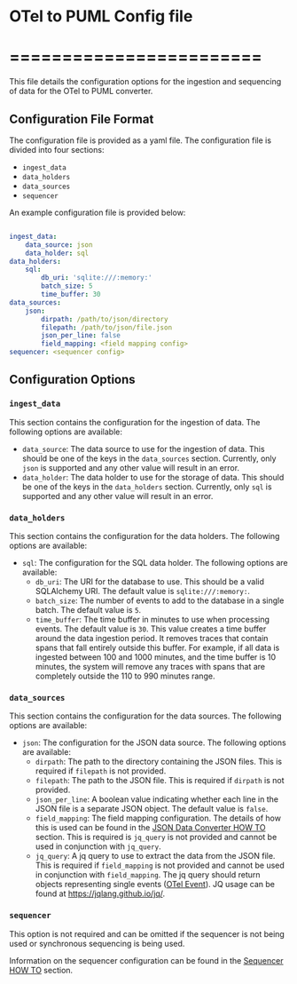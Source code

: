 # OTel to PUML Config file
# ========================

This file details the configuration options for the ingestion and sequencing of data for the OTel to PUML converter.

## Configuration File Format
The configuration file is provided as a yaml file. The configuration file is divided into four sections: 
* `ingest_data`
* `data_holders`
* `data_sources`
* `sequencer`

An example configuration file is provided below:

```yaml

ingest_data:
    data_source: json
    data_holder: sql
data_holders:
    sql:
        db_uri: 'sqlite:///:memory:'
        batch_size: 5
        time_buffer: 30
data_sources:
    json:
        dirpath: /path/to/json/directory
        filepath: /path/to/json/file.json
        json_per_line: false
        field_mapping: <field mapping config>
sequencer: <sequencer config>
```

## Configuration Options

### `ingest_data`
This section contains the configuration for the ingestion of data. The following options are available:
* `data_source`: The data source to use for the ingestion of data. This should be one of the keys in the `data_sources` section. Currently, only `json` is supported and any other value will result in an error.
* `data_holder`: The data holder to use for the storage of data. This should be one of the keys in the `data_holders` section. Currently, only `sql` is supported and any other value will result in an error.

### `data_holders`
This section contains the configuration for the data holders. The following options are available:
* `sql`: The configuration for the SQL data holder. The following options are available:
    * `db_uri`: The URI for the database to use. This should be a valid SQLAlchemy URI. The default value is `sqlite:///:memory:`.
    * `batch_size`: The number of events to add to the database in a single batch. The default value is `5`.
    * `time_buffer`: The time buffer in minutes to use when processing events. The default value is `30`. This value creates a time buffer around the data ingestion period. It removes traces that contain spans that fall entirely outside this buffer. For example, if all data is ingested between 100 and 1000 minutes, and the time buffer is 10 minutes, the system will remove any traces with spans that are completely outside the 110 to 990 minutes range.

### `data_sources`
This section contains the configuration for the data sources. The following options are available:
* `json`: The configuration for the JSON data source. The following options are available:
    * `dirpath`: The path to the directory containing the JSON files. This is required if `filepath` is not provided.
    * `filepath`: The path to the JSON file. This is required if `dirpath` is not provided.
    * `json_per_line`: A boolean value indicating whether each line in the JSON file is a separate JSON object. The default value is `false`.
    * `field_mapping`: The field mapping configuration. The details of how this is used can be found in the [JSON Data Converter HOW TO](/docs/user/json_data_converter_HOWTO.md) section. This is required is `jq_query` is not provided and cannot be used in conjunction with `jq_query`.
    * `jq_query`: A jq query to use to extract the data from the JSON file. This is required if `field_mapping` is not provided and cannot be used in conjunction with `field_mapping`. The jq query should return objects representing single events ([OTel Event](/docs/user/json_data_converter_HOWTO.md#1-introduction)). JQ usage can be found at https://jqlang.github.io/jq/.

### `sequencer`
This option is not required and can be omitted if the sequencer is not being used or synchronous sequencing is being used.

Information on the sequencer configuration can be found in the [Sequencer HOW TO](/docs/user/sequencer_HOWTO.md) section.

